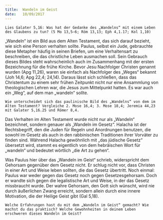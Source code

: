 ```yaml
---
title:  Wandeln im Geist
date:   10/09/2017
---
```


`Lies Galater 5,16: Was hat der Gedanke des „Wandelns“ mit einem Leben des Glaubens zu tun? (5 Mo 13,5–6; Röm 13,13; Eph 4,1.17; Kol 1,10)`

„Wandeln“ ist ein Bild aus dem Alten Testament, das sich darauf bezieht, wie sich eine Person verhalten sollte. Paulus, selbst ein Jude, gebrauchte diese Metapher häufig in seinen Briefen, um eine Verhaltensart zu beschreiben, die das christliche Leben ausmachen soll. Sein Gebrauch dieses Bildes steht wahrscheinlich auch im Zusammenhang mit der ersten Bezeichnung für die frühe Kirche. Bevor Jesu Nachfolger Christen genannt wurden (Apg 11,26), waren sie einfach als Nachfolger des „Weges“ bekannt (Joh 14,6; Apg 22,4; 24,14). Daraus lässt sich schließen, dass das Christentum zu einem sehr frühen Zeitpunkt nicht nur eine Ansammlung von theologischen Lehren war, die Jesus zum Mittelpunkt hatten. Es war auch ein „Weg“, auf dem man „wandeln“ sollte.

`Wie unterscheidet sich das paulinische Bild des „Wandelns“ von dem im Alten Testament? Vergleiche 2. Mose 16,4; 3. Mose 18,4; Jeremia 44,23 mit Galater 5,16.25 und Römer 8,4.`

Das Verhalten im Alten Testament wurde nicht nur als „Wandeln“ bezeichnet, sondern genauer als „Wandeln im Gesetz“. Halacha ist der Rechtsbegriff, den die Juden für Regeln und Anordnungen benutzen, die sowohl im Gesetz als auch in den rabbinischen Traditionen ihrer Vorväter zu finden sind. Während Halacha gewöhnlich mit „das jüdische Gesetz“ übersetzt wird, stammt es eigentlich von dem hebräischen Wort für „wandeln“ und bedeutet wörtlich „die Art zu gehen“.

Was Paulus hier über das „Wandeln im Geist“ schrieb, widerspricht dem Gehorsam gegenüber dem Gesetz nicht. Er schlug nicht vor, dass Christen in einer Art und Weise leben sollten, die das Gesetz übertritt. Noch einmal: Paulus war weder gegen das Gesetz noch gegen Gesetzesgehorsam. Doch er wandte sich gegen die legalistische Art und Weise, in der das Gesetz missbraucht wurde. Der wahre Gehorsam, den Gott sich wünscht, wird nie durch äußerlichen Zwang erreicht, sondern allein durch eine innere Motivation, die der Heilige Geist gibt (Gal 5,18).

`Welche Erfahrungen hast du mit dem „Wandeln im Geist“ gemacht? Wie machst du das praktisch? Welche Gewohnheiten in deinem Leben erschweren dieses Wandeln im Geist?`